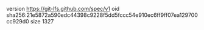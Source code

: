 version https://git-lfs.github.com/spec/v1
oid sha256:21e5872a590edc44398c9228f5dd5fccc54e910ec6ff9ff07ea129700cc929d0
size 1327
